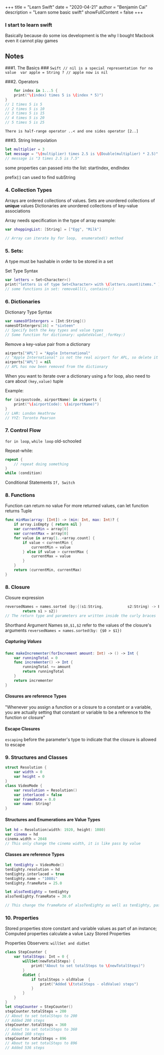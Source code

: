 +++
title = "Learn Swift"
date = "2020-04-21"
author = "Benjamin Cai"
description = "Learn some basic swift"
showFullContent = false
+++

### I start to learn swift 

Basically because do some ios development is the why I bought Macbook even it cannot play games

## Notes

###1. The Basics  ###
    ```Swift
    // nil is a special representation for no value 
    var apple = String ?
    // apple now is nil 
    ```

###2. Operators
```Swift
    for index in 1...5 {
    print("\(index) times 5 is \(index * 5)")
}
// 1 times 5 is 5
// 2 times 5 is 10
// 3 times 5 is 15
// 4 times 5 is 20
// 5 times 5 is 25
```
    There is half-range operator ..< and one sides operator [2..]

###3. String Interpolation

```Swift
let multiplier = 3
let message = "\(multiplier) times 2.5 is \(Double(multiplier) * 2.5)"
// message is "3 times 2.5 is 7.5"
```

some properties can passed into the list:
startIndex, endIndex

prefix(:) can used to find subString

### 4. Collection Types
Arrays are ordered collections of values.
Sets are unordered collections of **unique** values
Dictionaries are unordered collections of key-value associations

Array needs specification in the type of array
example:
```Swift 
var shoppingList: [String] = ["Egg", "Milk"]

// Array can iterate by for loop,  enumerated() method
```

### 5. Sets: 
A type must be hashable in order to be stored in a set

Set Type Syntax
```Swift
var letters = Set<Character>()
print("letters is of type Set<Character> with \(letters.count)items." )
// some functions in set: removeAll(), contains(:)
```

### 6. Dictionaries

Dictionary Type Syntax
```Swift
var namesOfIntergers = [Int:String]()
namesOfIntergers[16] = "sixteen"
// Specify both the key types and value types
// Some function for dictionary: updateValue(_:forKey:)
```
Remove a key-value pair from a dictionary
```Swift
airports["APL"] = "Apple International"
// "Apple International" is not the real airport for APL, so delete it
airports["APL"] = nil
// APL has now been removed from the dictionary
```
When you want to iterate over a dictionary using a for loop, also need to care about `(key,value)` tuple

Example:
```Swift
for (airpostcode, airportName) in airports {
    print("\(airportCode): \(airportName)")
}
// LHR: London Heathrow
// YYZ: Toronto Pearson
```

### 7. Control Flow ###

`for in loop`, `while loop` old-schooled

Repeat-while:
```Swift
repeat {
    // repeat doing something
}
while (condition)
```
Conditional Statements
`If, Switch`

### 8. Functions 

Function can return no value
For more returned values, can let function returns Tuple

```Swift
func minMax(array: [Int]) -> (min: Int, max: Int)? {
    if array.isEmpty { return nil }
    var currentMin = array[0]
    var currentMax = array[0]
    for value in array[1..<array.count] {
        if value < currentMin {
            currentMin = value
        } else if value > currentMax {
            currentMax = value
        }
    }
    return (currentMin, currentMax)
}
```

### 8. Closure
Closure expression
```Swift
reversedNames = names.sorted (by:{(s1:String,           s2:String) -> Bool in 
        return s1 > s2})
// The return type and parameters are written inside the curly braces
```
Shorthand Argument Names
`$0,$1,$2` refer to the values of the closure's arguments
`reversedNames = names.sorted(by: {$0 > $1})`
##### Capturing Values

```Swift
func makeIncrementer(forIncrement amount: Int) -> () -> Int {
    var runningTotal = 0
    func incrementer() -> Int {
        runningTotal += amount
        return runningTotal
    }
    return incrementer
}
```
#### Closures are reference Types

"Whenever you assign a function or a closure to a constant or a variable, you are actually setting that constant or variable to be a reference to the function or closure"

#### Escape Closures
`escaping` before the parameter's type to indicate that the closure is allowed to escape


### 9. Structures and Classes

```Swift
struct Resolution {
    var width = 0
    var height = 0
}
class VideoMode {
    var resolution = Resolution()
    var interlaced = false
    var frameRate = 0.0
    var name: String?
}
```

#### Structures and Enumerations are Value Types

```Swift
let hd = Resolution(width: 1920, height: 1080)
var cinema = hd
cinema.width = 2048
// This only change the cinema width, it is like pass by value
```

#### Classes are reference Types
```Swift
let tenEighty = VideoMode()
tenEighty.resolution = hd
tenEighty.interlaced = true
tenEighty.name = "1080i"
tenEighty.frameRate = 25.0

let alsoTenEighty = tenEighty
alsoTenEighty.frameRate = 30.0

// This change the frameRate of alsoTenEighty as well as tenEighty, passing with reference
```


### 10. Properties
Stored properties store constant and variable values as part of an instance;
Computed properties calculate a value
Lazy Stored Properties

Properties Observers:
    `willSet and didSet`
```Swift
class StepCounter {
    var totalSteps: Int = 0 {
        willSet(newTotalSteps) {
            print("About to set totalSteps to \(newTotalSteps)")
        }
        didSet {
            if totalSteps > oldValue  {
                print("Added \(totalSteps - oldValue) steps")
            }
        }
    }
}
let stepCounter = StepCounter()
stepCounter.totalSteps = 200
// About to set totalSteps to 200
// Added 200 steps
stepCounter.totalSteps = 360
// About to set totalSteps to 360
// Added 160 steps
stepCounter.totalSteps = 896
// About to set totalSteps to 896
// Added 536 steps
```